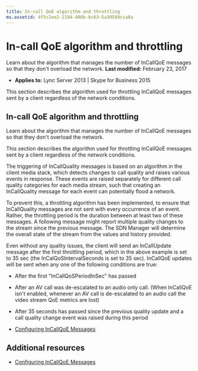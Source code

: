 ```yaml
---
title: In-call QoE algorithm and throttling
ms.assetid: 4f5c2ee2-2184-486b-bc63-5a30589cca8a
---
```



# In-call QoE algorithm and throttling
Learn about the algorithm that manages the number of InCallQoE messages so that they don't overload the network.
 **Last modified:** February 23, 2017




 * **Applies to:** Lync Server 2013 | Skype for Business 2015 

This section describes the algorithm used for throttling InCallQoE messages sent by a client regardless of the network conditions.





## In-call QoE algorithm and throttling

Learn about the algorithm that manages the number of InCallQoE messages so that they don't overload the network.



This section describes the algorithm used for throttling InCallQoE messages sent by a client regardless of the network conditions. 



The triggering of InCallQuality messages is based on an algorithm in the client media stack, which detects changes to call quality and raises various events in response. These events are raised separately for different call quality categories for each media stream, such that creating an InCallQuality message for each event can potentially flood a network. 



To prevent this, a throttling algorithm has been implemented, to ensure that InCallQuality messages are not sent with every occurrence of an event. Rather, the throttling period is the duration between at least two of these messages. A following message might report multiple quality changes to the stream since the previous message. The SDN Manager will determine the overall state of the stream from the values and history provided. 



Even without any quality issues, the client will send an InCallUpdate message after the first throttling period, which in the above example is set to 35 sec (the InCalQoSIntervalSeconds is set to 35 sec). InCallQoE updates will be sent when any one of the following conditions are true: 




- After the first "InCallQoSPeriodInSec" has passed


- After an AV call was de-escalated to an audio only call. (When InCallQoE isn't enabled, whenever an AV call is de-escalated to an audio call the video stream QoE metrics are lost)


- After 35 seconds has passed since the previous quality update and a call quality change event was raised during this period 


-  [Configuring InCallQoE Messages](configuring-incallqoe-messages.md)



## Additional resources
<a name="bk_addresources"> </a>



-  [Configuring InCallQoE Messages](configuring-incallqoe-messages.md)



